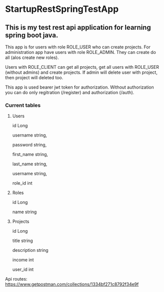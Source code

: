 # StartupRestSpringTestApp
## This is my test rest api application for learning spring boot java.
This app is for users with role ROLE_USER who can create projects. For administration app have users with role ROLE_ADMIN. They can create do all (alos create new roles). 

Users with ROLE_CLIENT can get all projects, get all users with ROLE_USER (without admins) and create projects. If admin will delete user with project, then project will deleted too.

This app is used bearer jwt token for authorization. Without authorization you can do only regitration (/register) and authorization (/auth).

### Current tables
1) Users 

    id          Long
       
    username    string,
    
    password    string,
    
    first_name  string,
    
    last_name   string,
    
    username    string,
    
    role_id     int

2) Roles

    id   Long

    name string

3) Projects

    id Long
    
    title       string
        
    description string
        
    income      int
        
    user_id     int
   
Api routes:
https://www.getpostman.com/collections/1334bf271c8792f34e9f
